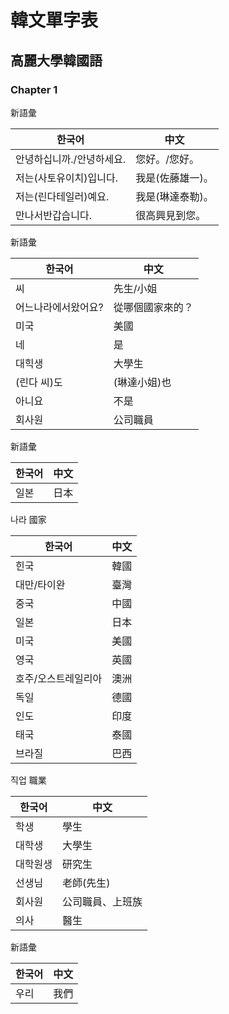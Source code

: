 # 韓文單字表

## 高麗大學韓國語

### Chapter 1

新語彙

한국어 | 中文
--- | ---
안녕하십니까./안녕하세요. | 您好。/您好。
저는(사토유이치)입니다. | 我是(佐藤雄一)。
저는(린다테일러)예요. | 我是(琳達泰勒)。
만나서반갑습니다. | 很高興見到您。

新語彙

한국어 | 中文
--- | ---
씨 | 先生/小姐
어느나라에서왔어요? | 從哪個國家來的？
미국 | 美國
네 | 是
대힉생 | 大學生
(린다 씨)도 | (琳達小姐)也
아니요 | 不是
회사원 | 公司職員

新語彙

한국어 | 中文
--- | ---
일본 | 日本

나라 國家

한국어 | 中文
--- | ---
힌국 | 韓國
대만/타이완 | 臺灣
중국 | 中國
일본 | 日本
미국 | 美國
영국 | 英國
호주/오스트레일리아 | 澳洲
독일 | 德國
인도 | 印度
태국 | 泰國
브라질 | 巴西

직업 職業

한국어 | 中文
--- | ---
학생 | 學生
대학생 | 大學生
대학원생 | 研究生
선생님 | 老師(先生)
회사원 | 公司職員、上班族
의사 | 醫生

新語彙

한국어 | 中文
--- | ---
우리 | 我們